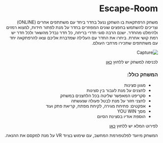 <div dir='rtl' lang='he'>

# Escape-Room



משחק הרפתקאות בו השחקן ננעל בחדר ביחד עם משתתפים אחרים (ONLINE) וצריכים להשתמש בחפצים שונים המפוזרים בחדר על מנת לפתור חידות, למצוא רמזים ולהימלט מהחדר. ישנם הרבה סוגי חדרי בריחה, כל חדר נבדל מהשאר ולכל חדר יש רמת קושי אחרת. ביחרו את החדר עם העלילה שמדברת אליכם וצאו להרפתקאה יחד עם משתתפים שתכירו מרחבי העולם.
  
  ![Capture](https://user-images.githubusercontent.com/63556870/142075167-41244e84-fbd1-4895-995c-cc0ff08c9809.PNG)

לכניסה למשחק יש ללחוץ [כאן](https://saar95.itch.io/escaperoom)
  
  
  ### המשחק כולל:
  * מגוון סצינות
  * לחצנים על מנת לעבור בין סצינות
  * סקריפט המאפשר שליטה בכל הלחצנים במשחק
  * לחצני חזור על מנת לבטל פעולה שנעשתה
  * אפקטים: פתיחת מגירה, לקיחת מפתח, קריאת פתק ועוד
  * מסך YOU WIN
  * הוספת אודיו בסצינת הסיום
  
  
לפירוט המלא יש ללחוץ [כאן](https://github.com/LeveI-Up/Escape-Room/blob/main/formal-elements.md)
  
המשחק מיועד לפלטפורמת המחשב, עם שימוש בציוד VR על מנת למקסם את ההנאה.
  
  
  </div>

